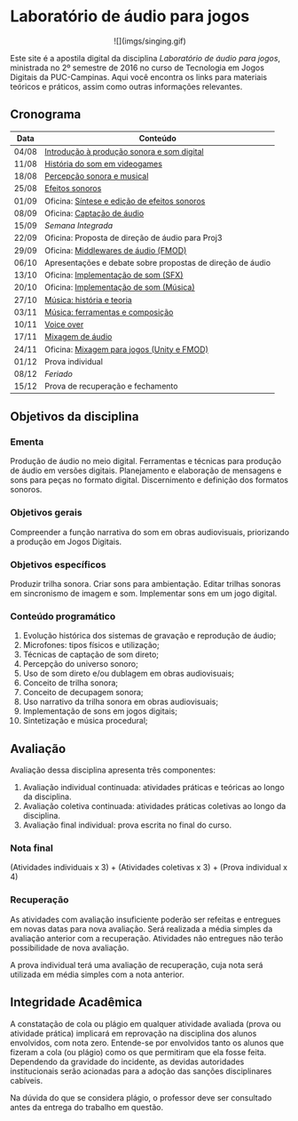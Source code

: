 # Laboratório de áudio para jogos

<center>![](imgs/singing.gif)</center>

Este site é a apostila digital da disciplina *Laboratório de áudio para jogos*, ministrada no 2º semestre de 2016 no curso de Tecnologia em Jogos Digitais da PUC-Campinas. Aqui você encontra os links para materiais teóricos e práticos, assim como outras informações relevantes.

## Cronograma

| Data  | Conteúdo                                                   | 
|-------|------------------------------------------------------------| 
| 04/08 | [Introdução à produção sonora e som digital](aulas/producao-sonora)             | 
| 11/08 | [História do som em videogames](aulas/historia-som)                          | 
| 18/08 | [Percepção sonora e musical](aulas/percepcao-sonora)                             | 
| 25/08 | [Efeitos sonoros]()                                        | 
| 01/09 | Oficina: [Síntese e edição de efeitos sonoros]()           | 
| 08/09 | Oficina: [Captação de áudio]()                             | 
| 15/09 | *Semana Integrada*                                         | 
| 22/09 | Oficina: Proposta de direção de áudio para Proj3           | 
| 29/09 | Oficina: [Middlewares de áudio (FMOD)]()                   | 
| 06/10 | Apresentações e debate sobre propostas de direção de áudio | 
| 13/10 | Oficina: [Implementação de som (SFX)]()                    | 
| 20/10 | Oficina: [Implementação de som (Música)]()                 | 
| 27/10 | [Música: história e teoria]()                              | 
| 03/11 | [Música: ferramentas e composição]()                       | 
| 10/11 | [Voice over]()                                             | 
| 17/11 | [Mixagem de áudio]()                                       | 
| 24/11 | Oficina: [Mixagem para jogos (Unity e FMOD)]()             | 
| 01/12 | Prova individual                                           | 
| 08/12 | *Feriado*                                                  | 
| 15/12 | Prova de recuperação e fechamento                          | 

## Objetivos da disciplina

### Ementa

Produção de áudio no meio digital. Ferramentas e técnicas para produção de áudio em versões digitais. Planejamento e elaboração de mensagens e sons para peças no formato digital. Discernimento e definição dos formatos sonoros.

### Objetivos gerais

Compreender a função narrativa do som em obras audiovisuais, priorizando a produção em Jogos Digitais.

### Objetivos específicos

Produzir trilha sonora. Criar sons para ambientação. Editar trilhas sonoras em sincronismo de imagem e som. Implementar sons em um jogo digital.

### Conteúdo programático

1. Evolução histórica dos sistemas de gravação e reprodução de áudio;
2. Microfones: tipos físicos e utilização;
3. Técnicas de captação de som direto;
4. Percepção do universo sonoro;
5. Uso de som direto e/ou dublagem em obras audiovisuais;
6. Conceito de trilha sonora;
7. Conceito de decupagem sonora;
8. Uso narrativo da trilha sonora em obras audiovisuais;
9. Implementação de sons em jogos digitais;
10. Sintetização e música procedural;

## Avaliação

Avaliação dessa disciplina apresenta três componentes:

1. Avaliação individual continuada: atividades práticas e teóricas ao longo da disciplina.
2. Avaliação coletiva continuada: atividades práticas coletivas ao longo da disciplina.
3. Avaliação final individual: prova escrita no final do curso.

### Nota final  

(Atividades individuais x 3) + (Atividades coletivas x 3) + (Prova individual x 4)

### Recuperação

As atividades com avaliação insuficiente poderão ser refeitas e entregues em novas datas para nova avaliação. Será realizada a média simples da avaliação anterior com a recuperação. Atividades não entregues não terão possibilidade de nova avaliação.

A prova individual terá uma avaliação de recuperação, cuja nota será utilizada em média simples com a nota anterior.

## Integridade Acadêmica

A constatação de cola ou plágio em qualquer atividade avaliada (prova ou atividade prática) implicará em reprovação na disciplina dos alunos envolvidos, com nota zero. Entende-se por envolvidos tanto os alunos que fizeram a cola (ou plágio) como os que permitiram que ela fosse feita. Dependendo da gravidade do incidente, as devidas autoridades institucionais serão acionadas para a adoção das sanções disciplinares cabíveis.

Na dúvida do que se considera plágio, o professor deve ser consultado antes da entrega do trabalho em questão.
